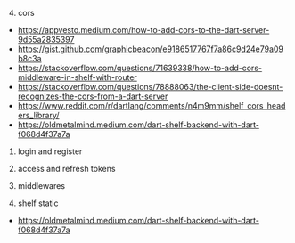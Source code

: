 4. cors
- https://appvesto.medium.com/how-to-add-cors-to-the-dart-server-9d55a2835397
- https://gist.github.com/graphicbeacon/e9186517767f7a86c9d24e79a09b8c3a
- https://stackoverflow.com/questions/71639338/how-to-add-cors-middleware-in-shelf-with-router 
- https://stackoverflow.com/questions/78888063/the-client-side-doesnt-recognizes-the-cors-from-a-dart-server
- https://www.reddit.com/r/dartlang/comments/n4m9mm/shelf_cors_headers_library/
- https://oldmetalmind.medium.com/dart-shelf-backend-with-dart-f068d4f37a7a


1. login and register

2. access and refresh tokens

3. middlewares 


5. shelf static
- https://oldmetalmind.medium.com/dart-shelf-backend-with-dart-f068d4f37a7a